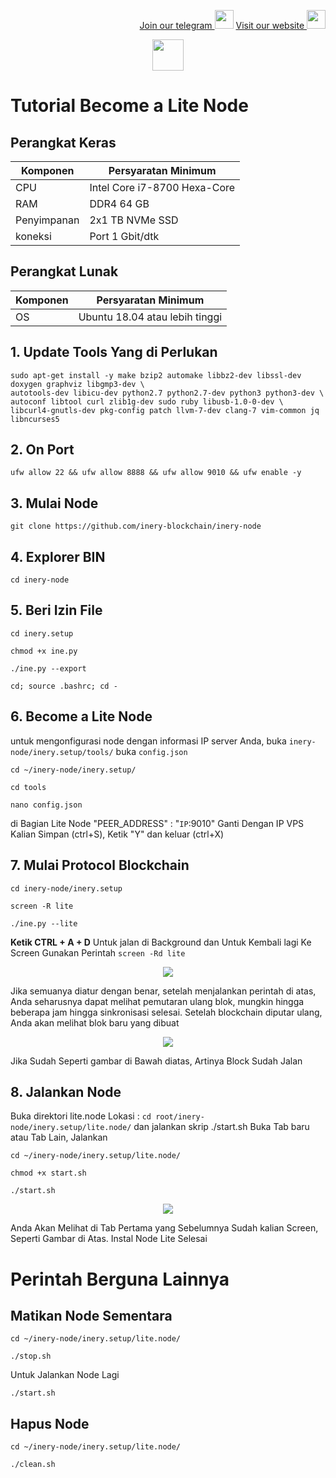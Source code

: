 <p style="font-size:14px" align="right">
<a href="https://t.me/bangpateng_group" target="_blank">Join our telegram <img src="https://user-images.githubusercontent.com/50621007/183283867-56b4d69f-bc6e-4939-b00a-72aa019d1aea.png" width="30"/></a>
<a href="https://bangpateng.com/" target="_blank">Visit our website <img src="https://user-images.githubusercontent.com/38981255/184068977-2d456b1a-9b50-4b75-a0a7-4909a7c78991.png" width="30"/></a>
</p>

<p align="center">
  <img height="50" height="auto" src="https://user-images.githubusercontent.com/38981255/184088981-3f7376ae-7039-4915-98f5-16c3637ccea3.PNG">
</p>

# Tutorial Become a Lite Node

## Perangkat Keras

|  Komponen |  Persyaratan Minimum |
| ------------ | ------------ |
| CPU  | Intel Core i7-8700 Hexa-Core  |
| RAM | DDR4 64 GB  |
| Penyimpanan  | 2x1 TB NVMe SSD |
| koneksi | Port 1 Gbit/dtk |

## Perangkat Lunak

|Komponen | Persyaratan Minimum |
| ------------ | ------------ |
| OS |  Ubuntu 18.04 atau lebih tinggi | 

## 1. Update Tools Yang di Perlukan
```
sudo apt-get install -y make bzip2 automake libbz2-dev libssl-dev doxygen graphviz libgmp3-dev \
autotools-dev libicu-dev python2.7 python2.7-dev python3 python3-dev \
autoconf libtool curl zlib1g-dev sudo ruby libusb-1.0-0-dev \
libcurl4-gnutls-dev pkg-config patch llvm-7-dev clang-7 vim-common jq libncurses5
```
## 2. On Port
```
ufw allow 22 && ufw allow 8888 && ufw allow 9010 && ufw enable -y
```
## 3. Mulai Node
```
git clone https://github.com/inery-blockchain/inery-node
```
## 4. Explorer BIN
```
cd inery-node
```
## 5. Beri Izin File
```
cd inery.setup
```
```
chmod +x ine.py
```
```
./ine.py --export
```
```
cd; source .bashrc; cd -
```
## 6. Become a Lite Node
untuk mengonfigurasi node dengan informasi IP server Anda, buka `inery-node/inery.setup/tools/` buka `config.json`
```
cd ~/inery-node/inery.setup/
```
```
cd tools
```
```
nano config.json
```
di Bagian Lite Node "PEER_ADDRESS" : "`IP`:9010" Ganti Dengan IP VPS Kalian
Simpan (ctrl+S), Ketik "Y" dan keluar (ctrl+X)

## 7. Mulai Protocol Blockchain
```
cd inery-node/inery.setup
```
```
screen -R lite
```
```
./ine.py --lite
```
**Ketik CTRL + A + D** Untuk jalan di Background dan Untuk Kembali lagi Ke Screen Gunakan Perintah `screen -Rd lite`
<p align="center">
  <img height="auto" height="auto" src="https://user-images.githubusercontent.com/38981255/184091596-3a11bd09-7b26-4cd9-a444-a14facf332a3.PNG">
</p>

Jika semuanya diatur dengan benar, setelah menjalankan perintah di atas, Anda seharusnya dapat melihat pemutaran ulang blok, mungkin hingga beberapa jam hingga sinkronisasi selesai. Setelah blockchain diputar ulang, Anda akan melihat blok baru yang dibuat

<p align="center">
  <img height="auto" height="auto" src="https://user-images.githubusercontent.com/38981255/184104361-73d223ce-0f70-408d-bec8-7aefea128dc6.png">
</p>

Jika Sudah Seperti gambar di Bawah diatas, Artinya Block Sudah Jalan

## 8. Jalankan Node
Buka direktori lite.node Lokasi : `cd root/inery-node/inery.setup/lite.node/` dan jalankan skrip ./start.sh
Buka Tab baru atau Tab Lain, Jalankan
```
cd ~/inery-node/inery.setup/lite.node/
```
```
chmod +x start.sh
```
```
./start.sh
```

<p align="center">
  <img height="auto" height="auto" src="https://user-images.githubusercontent.com/38981255/184124841-87e95c29-2a1c-4d7e-beac-31a35549869e.PNG">
</p>

Anda Akan Melihat di Tab Pertama yang Sebelumnya Sudah kalian Screen, Seperti Gambar di Atas. Instal Node Lite Selesai

# Perintah Berguna Lainnya
## Matikan Node Sementara
```
cd ~/inery-node/inery.setup/lite.node/
```
```
./stop.sh
```
Untuk Jalankan Node Lagi
```
./start.sh
```
## Hapus Node
```
cd ~/inery-node/inery.setup/lite.node/
```
```
./clean.sh
```
